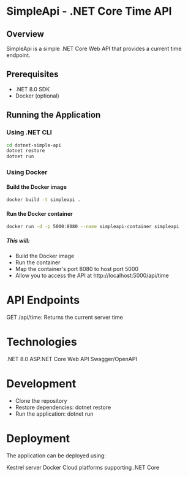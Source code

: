 # SimpleApi - .NET Core Time API

## Overview
SimpleApi is a simple .NET Core Web API that provides a current time endpoint.

## Prerequisites
- .NET 8.0 SDK
- Docker (optional)

## Running the Application

### Using .NET CLI
```bash
cd dotnet-simple-api
dotnet restore
dotnet run
```
### Using Docker
#### Build the Docker image
```bash
docker build -t simpleapi .
```

#### Run the Docker container
```bash
docker run -d -p 5000:8080 --name simpleapi-container simpleapi
```

##### This will:
- Build the Docker image
- Run the container
- Map the container's port 8080 to host port 5000
- Allow you to access the API at http://localhost:5000/api/time


# API Endpoints
GET /api/time: Returns the current server time

# Technologies
.NET 8.0
ASP.NET Core Web API
Swagger/OpenAPI

# Development
- Clone the repository
- Restore dependencies: dotnet restore
- Run the application: dotnet run

# Deployment
The application can be deployed using:

Kestrel server
Docker
Cloud platforms supporting .NET Core